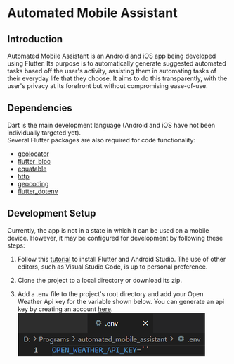 # Automated Mobile Assistant

## Introduction

Automated Mobile Assistant is an Android and iOS app being developed using Flutter. Its purpose is to automatically generate suggested automated tasks based off the user's activity, assisting them in automating tasks of their everyday life that they choose. It aims to do this transparently, with the user's privacy at its forefront but without compromising ease-of-use.

## Dependencies

Dart is the main development language (Android and iOS have not been individually targeted yet).  
Several Flutter packages are also required for code functionality:
- [geolocator](https://pub.dev/packages/geolocator)
- [flutter_bloc](https://pub.dev/packages/flutter_bloc)
- [equatable](https://pub.dev/packages/equatable)
- [http](https://pub.dev/packages/http)
- [geocoding](https://pub.dev/packages/geocoding)
- [flutter_dotenv](https://pub.dev/packages/flutter_dotenv)

## Development Setup

Currently, the app is not in a state in which it can be used on a mobile device. However, it may be configured for development by following these steps:

1. Follow this [tutorial](https://www.youtube.com/watch?v=VFDbZk2xhO4) to install Flutter and Android Studio. The use of other editors, such as Visual Studio Code, is up to personal preference. 

2. Clone the project to a local directory or download its zip.

3. Add a .env file to the project's root directory and add your Open Weather Api key for the variable shown below. You can generate an api key by creating an account [here](https://home.openweathermap.org/users/sign_up).  
![.env sample](https://github.com/dLogan807/automated-mobile-assistant/blob/main/env_sample.png?raw=true)
